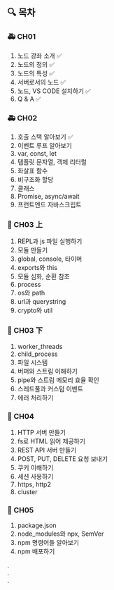 ## 🔍 목차
### 🚑 CH01
1. 노드 강좌 소개 ✅
2. 노드의 정의 ✅
3. 노드의 특성 ✅
4. 서버로서의 노드 ✅
5. 노드, VS CODE 설치하기 ✅
6. Q & A ✅

### 🚑 CH02
1. 호출 스택 알아보기 ✅
2. 이벤트 루프 알아보기
3. var, const, let
4. 템플릿 문자열, 객체 리터럴
5. 화살표 함수
6. 비구조화 할당
7. 클래스
8. Promise, async/await
9. 프런트엔드 자바스크립트

### 🚧 CH03 上
1. REPL과 js 파일 실행하기
2. 모듈 만들기
3. global, console, 타이머
4. exports와 this
5. 모듈 심화, 순환 참조
6. process
7. os와 path
8. url과 querystring
9. crypto와 util

### 🚧 CH03 下
1. worker_threads
2. child_process
3. 파일 시스템
4. 버퍼와 스트림 이해하기
5. pipe와 스트림 메모리 효율 확인
6. 스레드풀과 커스텀 이벤트
7. 에러 처리하기

### 🚧 CH04
1. HTTP 서버 만들기
2. fs로 HTML 읽어 제공하기
3. REST API 서버 만들기
4. POST, PUT, DELETE 요청 보내기
5. 쿠키 이해하기
6. 세션 사용하기
7. https, http2
8. cluster

### 🚧 CH05
1. package.json
2. node_modules와 npx, SemVer
3. npm 명령어들 알아보기
4. npm 배포하기

.\
.\
.